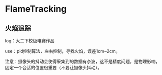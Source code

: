 # FlameTracking
## 火焰追踪
log：大二下校级电赛作品

use：pid控制算法，左右控制，寻找火焰，误差1cm~2cm。

注意：摄像头的抖动会使得采集到的数据有杂波，这不是精度问题，是物理影响，固定一个合适的位置很重要（不要让摄像头抖动）。


